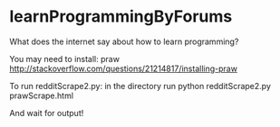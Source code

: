 # learnProgrammingByForums
What does the internet say about how to learn programming?

You may need to install:
praw http://stackoverflow.com/questions/21214817/installing-praw

To run redditScrape2.py:
in the directory run
python redditScrape2.py prawScrape.html

And wait for output!
